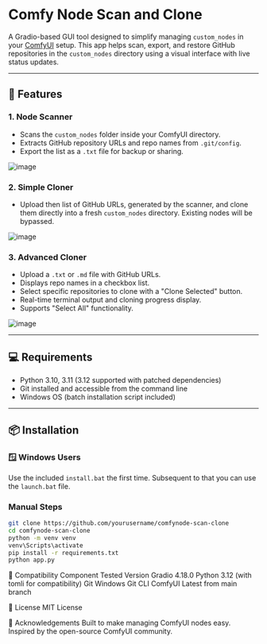 # Comfy Node Scan and Clone

A Gradio-based GUI tool designed to simplify managing `custom_nodes` in your [ComfyUI](https://github.com/comfyanonymous/ComfyUI) setup. This app helps scan, export, and restore GitHub repositories in the `custom_nodes` directory using a visual interface with live status updates.

---

## 🔧 Features

### 1. **Node Scanner**
- Scans the `custom_nodes` folder inside your ComfyUI directory.
- Extracts GitHub repository URLs and repo names from `.git/config`.
- Export the list as a `.txt` file for backup or sharing.

![image](https://github.com/user-attachments/assets/4774d22d-5944-41de-bd5f-aea7e033ff13)

### 2. **Simple Cloner**
- Upload then list of GitHub URLs, generated by the scanner, and clone them directly into a fresh `custom_nodes` directory. Existing nodes will be bypassed.

![image](https://github.com/user-attachments/assets/e69e24b8-1d4d-4c68-b34c-9a0af09bce00)

### 3. **Advanced Cloner**
- Upload a `.txt` or `.md` file with GitHub URLs.
- Displays repo names in a checkbox list.
- Select specific repositories to clone with a "Clone Selected" button.
- Real-time terminal output and cloning progress display.
- Supports "Select All" functionality.

![image](https://github.com/user-attachments/assets/ef024d80-72b7-4b5f-8663-6661338b6540)

---

## 💻 Requirements

- Python 3.10, 3.11 (3.12 supported with patched dependencies)
- Git installed and accessible from the command line
- Windows OS (batch installation script included)

---

## 📦 Installation

### 🪟 Windows Users

Use the included `install.bat` the first time. Subsequent to that you can use the `launch.bat` file.

### Manual Steps

```bash
git clone https://github.com/yourusername/comfynode-scan-clone
cd comfynode-scan-clone
python -m venv venv
venv\Scripts\activate
pip install -r requirements.txt
python app.py
```

🧪 Compatibility
Component	Tested Version
Gradio	4.18.0
Python	3.12 (with tomli for compatibility)
Git	Windows Git CLI
ComfyUI	Latest from main branch

📜 License
MIT License

🙏 Acknowledgements
Built to make managing ComfyUI nodes easy. Inspired by the open-source ComfyUI community.
